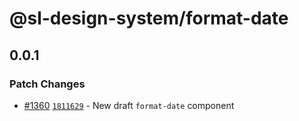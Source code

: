 # @sl-design-system/format-date

## 0.0.1

### Patch Changes

- [#1360](https://github.com/sl-design-system/components/pull/1360) [`1811629`](https://github.com/sl-design-system/components/commit/1811629ec2fcd47f1b397134253153c7757ba7dd) - New draft `format-date` component
